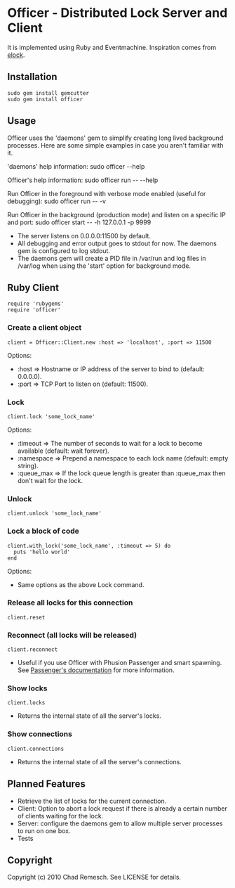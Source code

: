 # Officer - Distributed Lock Server and Client

It is implemented using Ruby and Eventmachine. Inspiration comes from [elock](http://github.com/dustin/elock).

## Installation

    sudo gem install gemcutter
    sudo gem install officer

## Usage

Officer uses the 'daemons' gem to simplify creating long lived background processes.
Here are some simple examples in case you aren't familiar with it.

'daemons' help information:
    sudo officer --help

Officer's help information:
    sudo officer run -- --help

Run Officer in the foreground with verbose mode enabled (useful for debugging):
    sudo officer run -- -v

Run Officer in the background (production mode) and listen on a specific IP and port:
    sudo officer start -- -h 127.0.0.1 -p 9999

- The server listens on 0.0.0.0:11500 by default.
- All debugging and error output goes to stdout for now.  The daemons gem is configured to log stdout.
- The daemons gem will create a PID file in /var/run and log files in /var/log when using the 'start' option for background mode.

## Ruby Client

    require 'rubygems'
    require 'officer'

### Create a client object

    client = Officer::Client.new :host => 'localhost', :port => 11500

Options:

- :host => Hostname or IP address of the server to bind to (default: 0.0.0.0).
- :port => TCP Port to listen on (default: 11500).


### Lock

    client.lock 'some_lock_name'

Options:

- :timeout => The number of seconds to wait for a lock to become available (default: wait forever).
- :namespace => Prepend a namespace to each lock name (default: empty string).
- :queue_max => If the lock queue length is greater than :queue_max then don't wait for the lock.


### Unlock

    client.unlock 'some_lock_name'


### Lock a block of code

    client.with_lock('some_lock_name', :timeout => 5) do
      puts 'hello world'
    end

Options:

- Same options as the above Lock command.


### Release all locks for this connection

    client.reset


### Reconnect (all locks will be released)

    client.reconnect

- Useful if you use Officer with Phusion Passenger and smart spawning.  See [Passenger's documentation](http://www.modrails.com/documentation/Users%20guide%20Apache.html#_smart_spawning_gotcha_1_unintential_file_descriptor_sharing) for more information.


### Show locks

    client.locks

- Returns the internal state of all the server's locks.


### Show connections

    client.connections

- Returns the internal state of all the server's connections.

## Planned Features

- Retrieve the list of locks for the current connection.
- Client: Option to abort a lock request if there is already a certain number of clients waiting for the lock.
- Server: configure the daemons gem to allow multiple server processes to run on one box.
- Tests

## Copyright

Copyright (c) 2010 Chad Remesch. See LICENSE for details.
